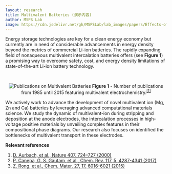 ```yaml
---
layout: research
title: Multivalent Batteries (演示内容)
author: MSPS Lab
image: https://cdn.jsdelivr.net/gh/MSPSLab/lab_images/papers/Effects-of-external-intermittency.png
---
```


Energy storage technologies are key for a clean energy economy but currently are in need of considerable advancements in energy density beyond the metrics of commercial Li-ion batteries.
The rapidly expanding field of nonaqueous multivalent intercalation batteries offers (see **Figure 1**) a promising way to overcome safety, cost, and energy density limitations of state-of-the-art Li-ion battery technology.

<br>

<p style="text-align:center;">
<img class="center-block" style="margin:auto;" src="https://cdn.jsdelivr.net/gh/MSPSLab/lab_images/papers/Digital-filter-for.png" alt="Publications on Multivalent Batteries"/>
<b>Figure 1</b> - Number of publications from 1985 until 2015 featuring multivalent electrochemistry.<sup><a href="https://doi.org/10.1021/acs.chemrev.6b00614">[1]</a></sup>
</p>


We actively work to advance the development of novel multivalent ion (Mg, Zn and Ca) batteries by leveraging advanced computational materials science. We study the dynamic of multivalent-ion during stripping and deposition at the anode electrodes, the intercalation processes in high-voltage positive materials by unveiling complex features in their compositional phase diagrams. Our research also focuses on identified the bottlenecks of multivalent transport in these electrodes.

**Relevant references**

1. [D. Aurbach, et al., Nature 407, 724–727 (2000)](https://doi.org/10.1038/35037553)
2. [P. Canepa, G. S. Gautam, et al., Chem. Rev. 117, 5, 4287-4341 (2017)](https://doi.org/10.1021/acs.chemrev.6b00614)
3. [Z. Rong, et al., Chem. Mater. 27, 17, 6016-6021 (2015)](https://doi.org/10.1021/acs.chemmater.5b02342)
